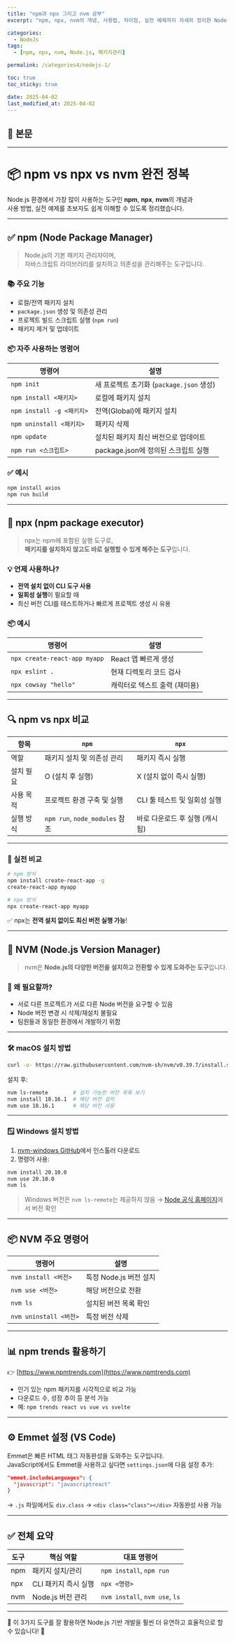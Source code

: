 ```yaml
---
title: "npm과 npx 그리고 nvm 공부"
excerpt: "npm, npx, nvm의 개념, 사용법, 차이점, 실전 예제까지 자세히 정리한 Node.js 환경 관리 입니다."

categories:
  - NodeJs
tags:
  - [npm, npx, nvm, Node.js, 패키지관리]

permalink: /categories4/nodejs-1/

toc: true
toc_sticky: true

date: 2025-04-02
last_modified_at: 2025-04-02
---
```


## 🦥 본문

---

# 📦 npm vs npx vs nvm 완전 정복

Node.js 환경에서 가장 많이 사용하는 도구인 **npm**, **npx**, **nvm**의 개념과  
사용 방법, 실전 예제를 초보자도 쉽게 이해할 수 있도록 정리했습니다.

---

## ✅ npm (Node Package Manager)

> Node.js의 기본 패키지 관리자이며,  
> 자바스크립트 라이브러리를 설치하고 의존성을 관리해주는 도구입니다.

### 📚 주요 기능

- 로컬/전역 패키지 설치
- `package.json` 생성 및 의존성 관리
- 프로젝트 빌드 스크립트 실행 (`npm run`)
- 패키지 제거 및 업데이트

### 📦 자주 사용하는 명령어

| 명령어                    | 설명                                     |
| ------------------------- | ---------------------------------------- |
| `npm init`                | 새 프로젝트 초기화 (`package.json` 생성) |
| `npm install <패키지>`    | 로컬에 패키지 설치                       |
| `npm install -g <패키지>` | 전역(Global)에 패키지 설치               |
| `npm uninstall <패키지>`  | 패키지 삭제                              |
| `npm update`              | 설치된 패키지 최신 버전으로 업데이트     |
| `npm run <스크립트>`      | package.json에 정의된 스크립트 실행      |

### ✅ 예시

```bash
npm install axios
npm run build
```

---

## 🚀 npx (npm package executor)

> npx는 npm에 포함된 실행 도구로,  
> **패키지를 설치하지 않고도 바로 실행할 수 있게 해주는 도구**입니다.

### 💡 언제 사용하나?

- **전역 설치 없이 CLI 도구 사용**
- **일회성 실행**이 필요할 때
- 최신 버전 CLI를 테스트하거나 빠르게 프로젝트 생성 시 유용

### 📦 예시

| 명령어                       | 설명                          |
| ---------------------------- | ----------------------------- |
| `npx create-react-app myapp` | React 앱 빠르게 생성          |
| `npx eslint .`               | 현재 디렉토리 코드 검사       |
| `npx cowsay "hello"`         | 캐릭터로 텍스트 출력 (재미용) |

---

## 🔍 npm vs npx 비교

| 항목      | `npm`                          | `npx`                          |
| --------- | ------------------------------ | ------------------------------ |
| 역할      | 패키지 설치 및 의존성 관리     | 패키지 즉시 실행               |
| 설치 필요 | O (설치 후 실행)               | X (설치 없이 즉시 실행)        |
| 사용 목적 | 프로젝트 환경 구축 및 실행     | CLI 툴 테스트 및 일회성 실행   |
| 실행 방식 | `npm run`, `node_modules` 참조 | 바로 다운로드 후 실행 (캐시됨) |

---

### 🎯 실전 비교

```bash
# npm 방식
npm install create-react-app -g
create-react-app myapp

# npx 방식
npx create-react-app myapp
```

✅ npx는 **전역 설치 없이도 최신 버전 실행 가능**!

---

## 🔄 NVM (Node.js Version Manager)

> nvm은 **Node.js의 다양한 버전을 설치하고 전환할 수 있게 도와주는 도구**입니다.

### 🎯 왜 필요할까?

- 서로 다른 프로젝트가 서로 다른 Node 버전을 요구할 수 있음
- Node 버전 변경 시 삭제/재설치 불필요
- 팀원들과 동일한 환경에서 개발하기 위함

---

### 🛠 macOS 설치 방법

```bash
curl -o- https://raw.githubusercontent.com/nvm-sh/nvm/v0.39.7/install.sh | bash
```

설치 후:

```bash
nvm ls-remote        # 설치 가능한 버전 목록 보기
nvm install 18.16.1  # 해당 버전 설치
nvm use 18.16.1      # 해당 버전 사용
```

---

### 🪟 Windows 설치 방법

1. [nvm-windows GitHub](https://github.com/coreybutler/nvm-windows)에서 인스톨러 다운로드
2. 명령어 사용:

```bash
nvm install 20.10.0
nvm use 20.10.0
nvm ls
```

> Windows 버전은 `nvm ls-remote`는 제공하지 않음 → [Node 공식 홈페이지](https://nodejs.org)에서 버전 확인

---

## 📦 NVM 주요 명령어

| 명령어                 | 설명                   |
| ---------------------- | ---------------------- |
| `nvm install <버전>`   | 특정 Node.js 버전 설치 |
| `nvm use <버전>`       | 해당 버전으로 전환     |
| `nvm ls`               | 설치된 버전 목록 확인  |
| `nvm uninstall <버전>` | 특정 버전 삭제         |

---

## 📊 npm trends 활용하기

👉 [https://www.npmtrends.com](https://www.npmtrends.com)

- 인기 있는 npm 패키지를 시각적으로 비교 가능
- 다운로드 수, 성장 추이 등 분석 가능
- 예: `npm trends react vs vue vs svelte`

---

## ⚙️ Emmet 설정 (VS Code)

Emmet은 빠른 HTML 태그 자동완성을 도와주는 도구입니다.  
JavaScript에서도 Emmet을 사용하고 싶다면 `settings.json`에 다음 설정 추가:

```json
"emmet.includeLanguages": {
  "javascript": "javascriptreact"
}
```

→ `.js` 파일에서도 `div.class` → `<div class="class"></div>` 자동완성 사용 가능

---

## ✅ 전체 요약

| 도구 | 핵심 역할            | 대표 명령어                    |
| ---- | -------------------- | ------------------------------ |
| npm  | 패키지 설치/관리     | `npm install`, `npm run`       |
| npx  | CLI 패키지 즉시 실행 | `npx <명령>`                   |
| nvm  | Node.js 버전 관리    | `nvm install`, `nvm use`, `ls` |

---

📌 이 3가지 도구를 잘 활용하면 Node.js 기반 개발을 훨씬 더 유연하고 효율적으로 할 수 있습니다! 💪
